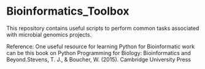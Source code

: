 # Bioinformatics_Toolbox
This repository contains useful scripts to perform common tasks associated with microbial genomics projects. 






Reference:
One useful resource for learning Python for Bioinformatic work can be this book on 
Python Programming for Biology: Bioinformatics and Beyond.Stevens, T. J., & Boucher, W. (2015). Cambridge University Press
